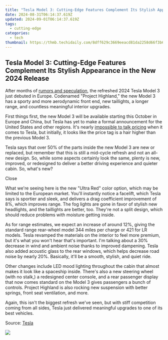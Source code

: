 ```yaml
---
title: "Tesla Model 3: Cutting-Edge Features Complement Its Stylish Appearance in the New 2024 Release"
date: 2024-08-31T06:14:37.619Z
updated: 2024-09-01T06:14:37.619Z
tags:
  - cutting-edge
categories:
  - tech
thumbnail: https://thmb.techidaily.com/8dff629c3669eeacd81da2258d66f3b6e2ba5af06b80b9aa947e69afc78af4df.jpg
---
```


## Tesla Model 3: Cutting-Edge Features Complement Its Stylish Appearance in the New 2024 Release

After months of [rumors and speculation](https://howto.techidaily.com/6-fixes-to-unfortunately-whatsapp-has-stopped-error-popups-on-oppo-reno-10-pro-5g-drfone-by-drfone-fix-android-problems-fix-android-problems/), the refreshed 2024 Tesla Model 3 just debuted in Europe. Codenamed "Project Highland," the new Model 3 has a sporty and more aerodynamic front end, new taillights, a longer range, and countless meaningful interior upgrades.

 First things first, the new Model 3 will be available starting this October in Europe and China, but Tesla has yet to make a formal announcement for the United States and other regions. It's nearly [impossible to talk pricing](https://buynow-info.techidaily.com/simplify-your-routine-with-arf-pets-advanced-automatic-feeding-system/) when it comes to Tesla, but initially, it looks like the price tag is a hair higher than the previous Model 3.

 Tesla says that over 50% of the parts inside the new Model 3 are new or replaced, but remember that this is still a mid-cycle refresh and not an all-new design. So, while some aspects certainly look the same, plenty is new, improved, or redesigned to deliver a better driving experience and quieter cabin. So, what's new?

Close 

 What we're seeing here is the new "Ultra Red" color option, which may be limited to the European market. You'll instantly notice a facelift, which Tesla says is sportier and sleek, and delivers a drag coefficient improvement of 8%, which improves range. The fog lights are gone in favor of stylish new headlights, and the taillights are better, too. They're not a split design, which should reduce problems with moisture getting inside.

 As for range estimates, we expect an increase of around 12%, giving the standard range rear-wheel model 344 miles per charge or 421 for LR models. Tesla revamped the materials on the interior to feel more premium, but it's what you won't hear that's important. I'm talking about a 30% decrease in wind and ambient noise thanks to improved dampening. Tesla also added acoustic glass to the rear windows, which helps decrease road noise by nearly 20%. Basically, it'll be a smooth, stylish, and quiet ride.

 Other changes include LED mood lighting throughout the cabin that almost makes it look like a spaceship inside. There's also a new steering wheel (with no stalk,) a redesigned center console, and a rear passenger display that now comes standard on the Model 3 gives passengers a bunch of controls. Project Highland is also rocking new suspension with better springs, front seat ventilation, and more.

 Again, this isn't the biggest refresh we've seen, but with stiff competition coming from all sides, Tesla just delivered meaningful upgrades to one of its best vehicles.

 Source: [Tesla](https://www.tesla.com/en%5Feu/model3)

<ins class="adsbygoogle"
     style="display:block"
     data-ad-format="autorelaxed"
     data-ad-client="ca-pub-7571918770474297"
     data-ad-slot="1223367746"></ins>



<ins class="adsbygoogle"
     style="display:block"
     data-ad-client="ca-pub-7571918770474297"
     data-ad-slot="8358498916"
     data-ad-format="auto"
     data-full-width-responsive="true"></ins>



<!-- affiliate ads begin -->
<a href="https://secure.2checkout.com/order/checkout.php?PRODS=2201613&QTY=1&AFFILIATE=108875&CART=1"><img src="https://www.macdvdripperpro.com/images/devices-3.png" border="0"></a>
<!-- affiliate ads end -->